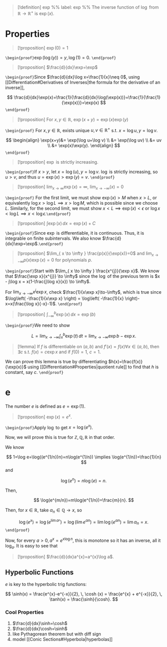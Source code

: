> [!definition] exp
> %% label: exp %%
> The inverse function of $\log$ from $\mathbb{R} \to \mathbb{R}^{+}$ is $\exp(x)$.

# Properties

> [!proposition]
> $\exp(0)=1$

`\begin{proof}`$\exp(\log(y))=y, \log(1)=0$. `\end{proof}`

> [!proposition]
> $\frac{d}{dx}\exp=\exp$

`\begin{proof}`Since $\frac{d}{dx}\log x=\frac{1}{x}\neq 0$, using [[Differentiation#Derivatives of Inverses|the formula for the derivative of an inverse]], 

$$
\frac{d}{dx}\exp(x)=\frac{1}{\frac{d}{dx}\log(\exp(x))}=\frac{1}{\frac{1}{\exp(x)}}=\exp(x)
$$
`\end{proof}`

> [!proposition]
> For $x,y \in \mathbb{R}$, $\exp(x+y)=\exp(x)\exp(y)$

`\begin{proof}` For $x,y \in \mathbb{R}$, exists unique $u,v \in \mathbb{R}^{+}$ s.t. $x=\log u,y=\log v$.

$$
\begin{align}
\exp(x+y)&= \exp(\log u+\log v) \\
&= \exp(\log uv) \\
&= uv \\
&= \exp(x)\exp(y).
\end{align}
$$
`\end{proof}`

> [!proposition]
> $\exp$ is strictly increasing.

`\begin{proof}`If $x>y$, let $x=\log(u),y=\log v$. $\log$ is strictly increasing, so $u>v$, and thus $u=\exp(x)>\exp(y)=v$.
`\end{proof}`

> [!proposition]
> $\lim_{ x \to \infty }\exp(x)=\infty$, $\lim_{ x \to -\infty }(x)=0$

`\begin{proof}` For the first limit, we must show $\exp(x)>M$ when $x>L$, or equivalently $\log x>\log L\implies x>\log M$, which is possible since we choose $L$. Similarly, for the second limit, we must show $x<L\implies \exp(x)<\epsilon$ or $\log x<\log L\implies x<\log\epsilon$.`\end{proof}`

> [!proposition]
> $\int \exp(x) \, dx=\exp(x)+C$

`\begin{proof}`Since $\exp$ is differentiable, it is continuous. Thus, it is integrable on finite subintervals. We also know $\frac{d}{dx}\exp=\exp$.`\end{proof}`

> [!proposition]
> $\lim_{ x \to \infty } \frac{p(x)}{\exp(x)}=0$ and $\lim_{ x \to -\infty }p(x)\exp(x) = 0$ for polynomials $p$.

`\begin{proof}`Start with $\lim_{ x \to \infty } \frac{x^{j}}{\exp x}$. We know that $\frac{\exp x}{x^{j}} \to \infty$ since the $\log$ of the previous term is $x - j\log x = x(1-\frac{j\log x}{x}) \to \infty$. 

For $\lim_{ x \to -\infty }x^{j}\exp x$, check $\frac{1}{x\exp x}\to-\infty$, which is true since $\log\left( -\frac{1}{x\exp x} \right) = \log\left( -\frac{1}{x} \right)-x=x(\frac{\log x}{-x}-1)$.
`\end{proof}`

> [!proposition]
> $\int_{-\infty}^{b} \exp(x) \, dx=\exp(b)$

`\begin{proof}`We need to show

$$
L = \lim_{ x \to -\infty } \int_{x}^{b} \exp(t) \, dt=\lim_{ x \to -\infty } \exp b-\exp x .
$$

> [!lemma]
> If $f$ is differentiable on $(a,b)$ and $f'(x)=f(x) \forall x \in (a,b)$, then $\exists c$ s.t. $f(x)=c \exp x$ and if $f(0)=1$, $c=1$.

We can prove this lemma is true by differentiating $h(x)=\frac{f(x)}{\exp(x)}$ using [[Differentiation#Properties|quotient rule]] to find that $h$ is constant, say $c$. 
`\end{proof}`

# e

The number $e$ is defined as $e=\exp(1)$. 

> [!proposition]
> $\exp(x)=e^{x}$.

`\begin{proof}`Apply $\log$ to get $x=\log(e^{x})$.

Now, we will prove this is true for $\mathbb{Z}, \mathbb{Q},\mathbb{R}$ in that order.

We know

$$
1=\log e=\log((e^{1/n})n)=n\log(e^{1/n}) \implies \log(e^{1/n})=\frac{1}{n}
$$
and 

$$
\log(e^{n})=n\log(e)=n.
$$

Then,

$$
\log(e^{m/n})=m\log(e^{1/n})=\frac{m}{n}.
$$

Then, for $x \in \mathbb{R}$, take $\alpha_{n} \in \mathbb{Q} \to x$, so

$$
\log(e^{x})=\log(e^{\lim \alpha^{_{n}}}) = \log(\lim e^{\alpha n}) = \lim \log(e^{\alpha n}) = \lim \alpha_{n} = x.
$$
`\end{proof}`

Now, for every $a > 0, a^{x} = e^{x\log n}$, this is monotone so it has an inverse, all it $\log_a$. It is easy to see that

> [!proposition]
> $\frac{d}{dx}a^{x}=a^{x}\log a$.

## Hyperbolic Functions

$e$ is key to the hyperbolic trig functions:

$$
\sinh(x) = \frac{e^{x}-e^{-x}}{2}, \, \cosh (x) = \frac{e^{x} + e^{-x}}{2}, \, \tanh(x) = \frac{\sinh}{\cosh}.
$$

### Cool Properties

1. $\frac{d}{dx}\sinh=\cosh$
2. $\frac{d}{dx}\cosh=\sinh$
3. like Pythagorean theorem but with diff sign
4. model [[Conic Sections#Hyperbola|hyperbolas]]
